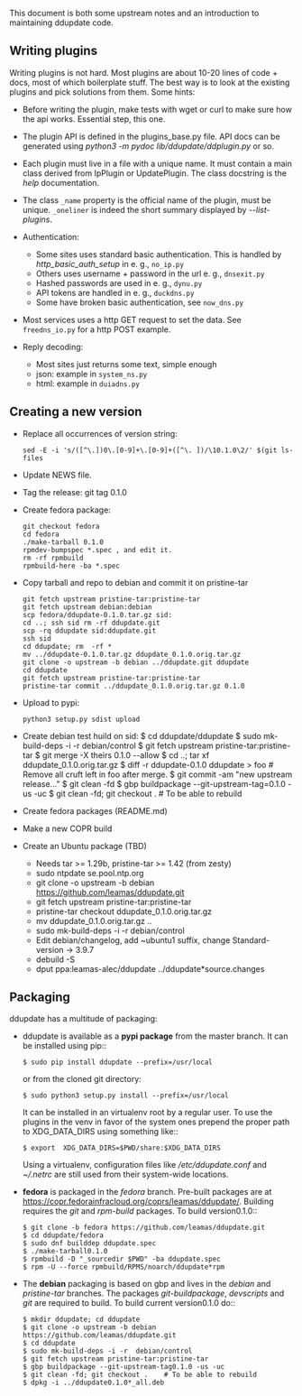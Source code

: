 This document is both some upstream notes and an introduction to
maintaining ddupdate code.

Writing plugins
---------------

Writing plugins is not hard. Most plugins are about 10-20 lines of code +
docs, most of which boilerplate stuff. The best way is to look at the
existing plugins and pick solutions from them. Some hints:

  - Before writing the plugin, make tests with wget or curl to make
    sure how the api works. Essential step, this one.

  - The plugin API is defined in the plugins\_base.py file. API docs can be
    generated using *python3 -m pydoc lib/ddupdate/ddplugin.py* or so.

  - Each plugin must live in a file with a unique name. It must contain a
    main class derived from IpPlugin or UpdatePlugin. The class docstring
    is the *help <plugin>* documentation.

  - The class ```_name``` property is the official name of the plugin, must
    be unique. ```_oneliner``` is indeed the short summary displayed by
    *--list-plugins*.

  - Authentication:
      - Some sites uses standard basic authentication. This is handled
        by *http_basic_auth_setup* in e. g., ```no_ip.py```
      - Others uses username + password in the url e. g., ```dnsexit.py```
      - Hashed passwords are used in e. g., ```dynu.py```
      - API tokens are handled in e. g., ```duckdns.py```
      - Some have broken basic authentication, see ```now_dns.py```

  - Most services uses a http GET request to set the data. See
    ```freedns_io.py``` for a http POST example.

  - Reply decoding:
      - Most sites just returns some text, simple enough
      - json: example in ```system_ns.py```
      - html: example in ```duiadns.py```

Creating a new version
----------------------

  - Replace all occurrences of version string:

        sed -E -i 's/([^\.])0\.[0-9]+\.[0-9]+([^\. ])/\10.1.0\2/' $(git ls-files

  - Update NEWS file.

  - Tag the release: git tag 0.1.0

  - Create fedora package:

        git checkout fedora
        cd fedora
        ./make-tarball 0.1.0
        rpmdev-bumpspec *.spec , and edit it.
        rm -rf rpmbuild
        rpmbuild-here -ba *.spec

  - Copy tarball and repo to debian and commit it on pristine-tar

        git fetch upstream pristine-tar:pristine-tar
        git fetch upstream debian:debian
        scp fedora/ddupdate-0.1.0.tar.gz sid:
        cd ..; ssh sid rm -rf ddupdate.git
        scp -rq ddupdate sid:ddupdate.git
        ssh sid
        cd ddupdate; rm  -rf *
        mv ../ddupdate-0.1.0.tar.gz ddupdate_0.1.0.orig.tar.gz
        git clone -o upstream -b debian ../ddupdate.git ddupdate
        cd ddupdate
        git fetch upstream pristine-tar:pristine-tar
        pristine-tar commit ../ddupdate_0.1.0.orig.tar.gz 0.1.0

  - Upload to pypi:

        python3 setup.py sdist upload

  - Create debian  test huild on sid:
        $ cd ddupdate/ddupdate
        $ sudo mk-build-deps -i -r  debian/control
        $ git fetch upstream pristine-tar:pristine-tar
        $ git merge -X theirs 0.1.0 --allow
        $ cd ..; tar xf ddupdate_0.1.0.orig.tar.gz
        $ diff -r ddupdate-0.1.0 ddupdate > foo
        # Remove all cruft left in foo after merge.
        $ git commit -am "new upstream release..."
        $ git  clean -fd
        $ gbp buildpackage --git-upstream-tag=0.1.0 -us -uc
        $ git clean -fd; git checkout .    # To be able to rebuild

  - Create fedora packages (README.md)
  - Make a new COPR build
  - Create an Ubuntu package (TBD)
    - Needs tar >= 1.29b, pristine-tar >= 1.42 (from zesty)
    - sudo ntpdate se.pool.ntp.org
    - git clone -o upstream -b debian https://github.com/leamas/ddupdate.git
    - git fetch upstream pristine-tar:pristine-tar
    - pristine-tar checkout ddupdate\_0.1.0.orig.tar.gz
    - mv ddupdate\_0.1.0.orig.tar.gz ..
    - sudo mk-build-deps -i -r debian/control
    - Edit debian/changelog, add ~ubuntu1 suffix, change Standard-version
      -> 3.9.7
    - debuild -S
    - dput ppa:leamas-alec/ddupdate ../ddupdate\*source.changes

Packaging
---------

ddupdate has a multitude of packaging:

  - ddupdate is available as a **pypi package** from the master branch. It
    can be installed using pip::

        $ sudo pip install ddupdate --prefix=/usr/local

    or from the cloned git directory:

        $ sudo python3 setup.py install --prefix=/usr/local

    It can be installed in an virtualenv root by a regular user. To use
    the plugins in the venv in favor of the system ones prepend the proper
    path to XDG\_DATA\_DIRS using something like::

        $ export  XDG_DATA_DIRS=$PWD/share:$XDG_DATA_DIRS

    Using a virtualenv, configuration files like */etc/ddupdate.conf* and
    *~/.netrc* are still used from their system-wide locations.

  - **fedora** is packaged in the *fedora* branch.  Pre-built packages are
    at https://copr.fedorainfracloud.org/coprs/leamas/ddupdate/. Building
    requires the *git* and *rpm-build* packages. To build version0.1.0::

        $ git clone -b fedora https://github.com/leamas/ddupdate.git
        $ cd ddupdate/fedora
        $ sudo dnf builddep ddupdate.spec
        $ ./make-tarball0.1.0
        $ rpmbuild -D "_sourcedir $PWD" -ba ddupdate.spec
        $ rpm -U --force rpmbuild/RPMS/noarch/ddupdate*rpm

  - The **debian** packaging is based on gbp and lives in the *debian* and
    *pristine-tar* branches.  The packages *git-buildpackage*, *devscripts*
    and *git*  are required to build. To build current version0.1.0 do::

        $ mkdir ddupdate; cd ddupdate
        $ git clone -o upstream -b debian https://github.com/leamas/ddupdate.git
        $ cd ddupdate
        $ sudo mk-build-deps -i -r  debian/control
        $ git fetch upstream pristine-tar:pristine-tar
        $ gbp buildpackage --git-upstream-tag0.1.0 -us -uc
        $ git clean -fd; git checkout .    # To be able to rebuild
        $ dpkg -i ../ddupdate0.1.0*_all.deb
